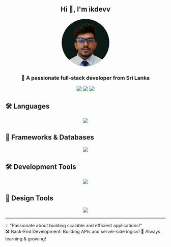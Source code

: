 <h2 align="center">Hi 👋, I'm ikdevv</h2>
<p align="center">
  <img src="profile-pic.png" alt="ikdevv" width="150px" style="border-radius: 50%;"/>
</p>

<h3 align="center">🚀 A passionate full-stack developer from Sri Lanka</h3>
<p align="center">
  <a href="mailto:your.inboxiroshkavinda@gmail.com"><img src="https://img.shields.io/badge/Email-D14836?style=for-the-badge&logo=gmail&logoColor=white"></a>
  <a href="https://www.linkedin.com/in/irosh-kavinda-ikdevv/"><img src="https://img.shields.io/badge/LinkedIn-0077B5?style=for-the-badge&logo=linkedin&logoColor=white"></a>
  <a href="https://github.com/ikdevv"><img src="https://img.shields.io/badge/GitHub-181717?style=for-the-badge&logo=github&logoColor=white"></a>
</p>


## 🛠️ Languages

<p align="center">
  <a href="#">
    <img src="https://skillicons.dev/icons?i=java,python,php,js,ts,html,css" />
  </a>
</p>

## 🚀 Frameworks & Databases

<p align="center">
  <a href="#">
    <img src="https://skillicons.dev/icons?i=laravel,django,spring,react,mysql,sqlite,mongodb,tailwind,bootstrap,wordpress,git,github" />
  </a>
</p>

## 🛠️ Development Tools

<p align="center">
  <a href="#">
    <img src="https://skillicons.dev/icons?i=vscode,idea,visualstudio,postman" />
  </a>
</p>

## 🎨 Design Tools

<p align="center">
  <a href="#">
    <img src="https://skillicons.dev/icons?i=ai,ps,ae,pr" />
  </a>
</p>

---

💡 "Passionate about building scalable and efficient applications!"  
🛠️ Back-End Development: Building APIs and server-side logics!
🚀 Always learning & growing!
